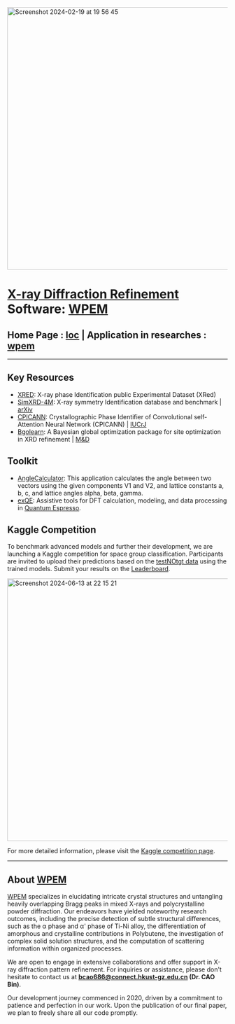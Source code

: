 <img width="600" alt="Screenshot 2024-02-19 at 19 56 45" src="https://github.com/WPEM/.github/assets/86995074/aa7a74f6-61b3-4645-8533-8abb70d30ee6">

# [X-ray Diffraction Refinement](https://github.com/Bin-Cao/WPEM/blob/main/intro/WPEM%20%20AI%20XRD%20analyzer.pdf) Software: [WPEM](https://github.com/Bin-Cao/WPEM)


## Home Page : [loc](https://github.com/Bin-Cao/WPEM) | Application in researches : [wpem](https://bin-cao.github.io/caobin/-wpem) 

---

## Key Resources

- [XRED](https://github.com/WPEM/XRED): X-ray phase Identification public Experimental Dataset (XRed)
- [SimXRD-4M](https://github.com/Bin-Cao/SimXRD): X-ray symmetry Identification database and benchmark | [arXiv](https://arxiv.org/pdf/2406.15469v1)
- [CPICANN](https://github.com/WPEM/CPICANN): Crystallographic Phase Identifier of Convolutional self-Attention Neural Network (CPICANN) | [IUCrJ](https://doi.org/10.1107/S2052252524005323)
- [Bgolearn](https://github.com/Bin-Cao/Bgolearn): A Bayesian global optimization package for site optimization in XRD refinement | [M&D](https://www.sciencedirect.com/science/article/pii/S0264127524002946?via%3Dihub)

## Toolkit

- [AngleCalculator](https://github.com/Bin-Cao/WPEM/tree/main/AngleCalculator): This application calculates the angle between two vectors using the given components V1 and V2, and lattice constants a, b, c, and lattice angles alpha, beta, gamma.
- [exQE](https://mp.weixin.qq.com/s/vRbKu7cogBuTXGGxixhKMA): Assistive tools for DFT calculation, modeling, and data processing in [Quantum Espresso](https://www.quantum-espresso.org/).

## Kaggle Competition

To benchmark advanced models and further their development, we are launching a Kaggle competition for space group classification. Participants are invited to upload their predictions based on the [testNOtgt data](https://github.com/Bin-Cao/SimXRD/tree/main/testNOtgt_db) using the trained models. Submit your results on the [Leaderboard](https://www.kaggle.com/competitions/simxrd/leaderboard).

<img width="600" alt="Screenshot 2024-06-13 at 22 15 21" src="https://github.com/Bin-Cao/SimXRD/assets/86995074/e125623f-d695-4624-b6fc-3d0604dc2846">

For more detailed information, please visit the [Kaggle competition page](https://www.kaggle.com/competitions/simxrd).

---

## About [WPEM](https://github.com/Bin-Cao/WPEM)

[WPEM](https://github.com/Bin-Cao/WPEM) specializes in elucidating intricate crystal structures and untangling heavily overlapping Bragg peaks in mixed X-rays and polycrystalline powder diffraction. Our endeavors have yielded noteworthy research outcomes, including the precise detection of subtle structural differences, such as the α phase and α' phase of Ti-Ni alloy, the differentiation of amorphous and crystalline contributions in Polybutene, the investigation of complex solid solution structures, and the computation of scattering information within organized processes. 

We are open to engage in extensive collaborations and offer support in X-ray diffraction pattern refinement. For inquiries or assistance, please don't hesitate to contact us at **bcao686@connect.hkust-gz.edu.cn (Dr. CAO Bin)**.

Our development journey commenced in 2020, driven by a commitment to patience and perfection in our work. Upon the publication of our final paper, we plan to freely share all our code promptly.
